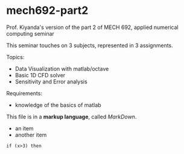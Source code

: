 # mech692-part2
Prof. Kiyanda's version of the part 2 of MECH 692, applied numerical computing seminar

This seminar touches on 3 subjects, represented in 3 assignments.

Topics:
* Data Visualization with matlab/octave
* Basic 1D CFD solver
* Sensitivity and Error analysis

Requirements:
* knowledge of the basics of matlab

This file is in a **markup language**, called *MarkDown*.
* an item
* another item

`if (x>3) then `
